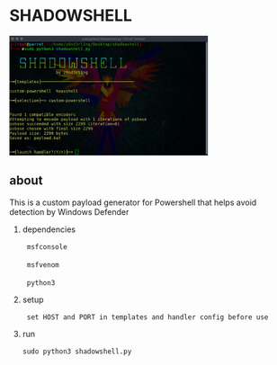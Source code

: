 <h1>SHADOWSHELL</h1>

<img src="banner.png" width="70%"/>

<h2> about </h2>

 This is a custom payload generator for Powershell that helps avoid detection by Windows Defender  

 1) dependencies

         msfconsole

         msfvenom

         python3

 2) setup

         set HOST and PORT in templates and handler config before use

 3) run

        sudo python3 shadowshell.py

        
